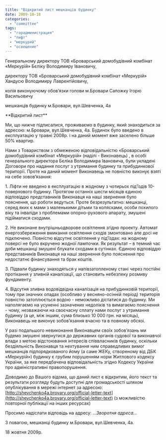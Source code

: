 ```yaml
---
title: "Відкритий лист мешканців будинку"
date: 2009-10-18
categories: 
  - "committee"
tags: 
  - "горадминистрация"
  - "лифт"
  - "меркурий"
  - "освещение"
---
```


Генеральному директору ТОВ «Броварський домобудівний комбінат «Меркурій» Бєліку Володимиру Івановичу,

директору ТОВ «Броварський домобудівний комбінат «Меркурій» Хандусю Володимиру Лаврентійовичу,

копія виконуючому обов’язки голови м.Бровари Сапожку Ігорю Васильовичу

мешканців будинку м.Бровари, вул.Шевченка, 4а

<!--more-->**Відкритий лист**

Ми, що нижче підписалися, проживаємо в будинку, який знаходиться за адресою: м.Бровари, вул.Шевченка, 4а. Будинок було введено в експлуатацію у травні 2008р. і на даний момент вже заселено більше 50% квартир.

Нами з Товариством з обмеженою відповідальністю «Броварський домобудівний комбінат «Меркурій» (наділі - Виконавець) , в особі генерального директора Бєліка Володимира Івановича, були укладені Договори про надання послуг з утримання будинку та прибудинкової території. Проте на даний момент Виконавець не повністю виконує взяті на себе зовов’язання:

1\. Ліфти не введено в експлуатацію в жодному з чотирьох під’їздів 10-поверхового будинку. Протягом останніх шести місяців єдиною відповіддю представників Виконавця на наші звернення було пояснення, що роботи ведуться. Проте безрезультатно: мешканці, серед яких є мами з маленькими дітьми та колясками, особи похилого віку та інваліди з проблемами опорно-рухового апарату, змушені підійматися сходами.

2\. Не виконане внутрішньодворове освітлення згідно проекту. Автомат енергозбереження вмикання освітлення сходів змонтовано але досі не підключено. Повністю відсутнє освітлення у під’їздах: на жодному поверсі не було вкручено жодної лампочки. Як результат – в темний час доби мешканці змушені блукати сходами в сутінках. Єдиною відповіддю представників Виконавця на наші звернення було пояснення про недостатнє фінансування та брак коштів.

3\. Підвали будинку знаходяться у напівзатопленому стані через постійні протікання у зливній каналізації, що становить небезпеку розмиву фундаменту.

4\. Відсутня зливна водовідвідна каналізація на прибудинковій території, тому при значних опадах (особливо у весняно-осінній період) територія повністю затоплюється водою - неможливо дістатися до будинку. Ми наполягаємо на усуненні зазначених недоліків та вимагаємо пояснення - чому, незважаючи на своєчасну сплату нами послуг з утримання будинку (а це, між іншим, сума близько 10 000 грн. на місяць), Виконавець не виконує зобов’язання вчасно та в повному обсязі.

У разі подальшого невиконання Виконавцем своїх зобов’язань ми будемо змушені звернутися до державних органів судової та виконавчої влади з метою відстоювання інтересів співвласників будинку, оскільки бездіяльність Виконавця та нехтування ним справедливих вимог мешканців підпорядкованого йому (а саме ЖЕКу, створеному від ДБК «Меркурій») будинку є грубим порушенням норм Житлового кодексу України, за яке передбачена відповідальність згідно Кодексу України про адміністративні правопорушення.

Доводимо до Вашого відома, що даний лист є відкритим, його текст та результати розгляду будуть доступні для громадськості шляхом опублікування в мережі інтернет за адресою: [http://shevchenko4a.brovary.org/official-letter-text](http://shevchenko4a.brovary.org/official-letter-text) (з можливістю повторної публікації на інших ресурсах)

Просимо надіслати відповідь на адресу: _...Зворотня адреса..._

З повагою, мешканці будинку м.Бровари, вул.Шевченка, 4а.

18 жовтня 2009р.
